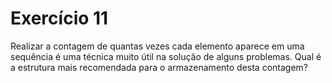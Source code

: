 # Exercício 11

Realizar a contagem de quantas vezes cada elemento aparece em uma sequência é uma técnica muito útil na solução de alguns problemas. 
Qual é a estrutura mais recomendada para o armazenamento desta contagem?

